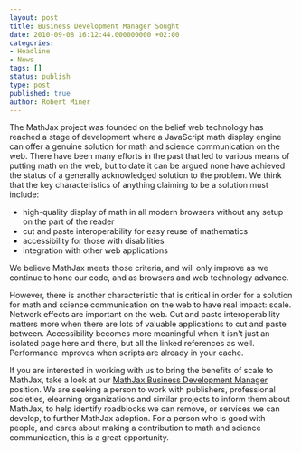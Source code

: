```yaml
---
layout: post
title: Business Development Manager Sought
date: 2010-09-08 16:12:44.000000000 +02:00
categories:
- Headline
- News
tags: []
status: publish
type: post
published: true
author: Robert Miner
---
```


The MathJax project was founded on the belief web technology has reached a stage of development where a JavaScript math display engine can offer a genuine <emph>solution</emph> for math and science communication on the web.  There have been many efforts in the past that led to various means of putting math on the web, but to date it can be argued none have achieved the status of a generally acknowledged solution to the problem. We think that the key characteristics of anything claiming to be a solution must include:

*   high-quality display of math in all modern browsers without any setup on the part of the reader
*   cut and paste interoperability for easy reuse of mathematics
*   accessibility for those with disabilities
*   integration with other web applications

We believe MathJax meets those criteria, and will only improve as we continue to hone our code, and as browsers and web technology advance.

However, there is another characteristic that is critical in order for a solution for math and science communication on the web to have real impact: scale.  Network effects are important on the web.  Cut and paste interoperability matters more when there are lots of valuable applications to cut and paste between.  Accessibility becomes more meaningful when it isn't just an isolated page here and there, but all the linked references as well.  Performance improves when scripts are already in your cache.

If you are interested in working with us to bring the benefits of scale to MathJax, take a look at our [MathJax Business Development Manager](/) position.  We are seeking a person to work with publishers, professional societies, elearning organizations and similar projects to inform them about MathJax, to help identify roadblocks we can remove, or services we can develop, to further MathJax adoption. For a person who is good with people, and cares about making a contribution to math and science communication, this is a great opportunity.
